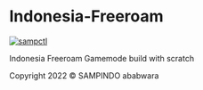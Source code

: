 # Indonesia-Freeroam

[![sampctl](https://img.shields.io/badge/sampctl-Indonesia--Freeroam-2f2f2f.svg?style=for-the-badge)](https://github.com/SAMPINDO/Indonesia-Freeroam)

Indonesia Freeroam Gamemode build with scratch


Copyright 2022 © SAMPINDO
ababwara
